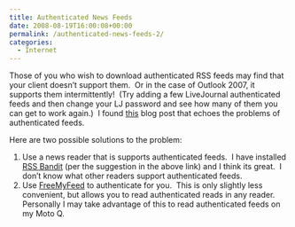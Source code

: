 ```yaml
---
title: Authenticated News Feeds
date: 2008-08-19T16:00:08+00:00
permalink: /authenticated-news-feeds-2/
categories:
  - Internet
---
```

Those of you who wish to download authenticated RSS feeds may find that your client doesn’t support them.  Or in the case of Outlook 2007, it supports them intermittently!  (Try adding a few LiveJournal authenticated feeds and then change your LJ password and see how many of them you can get to work again.)  I found [this](http://web.archive.org/web/20100701000115/http://blog.jonudell.net/2007/03/27/authenticated-rss-feeds/) blog post that echoes the problems of authenticated feeds.

Here are two possible solutions to the problem:

  1. Use a news reader that is supports authenticated feeds.  I have installed [RSS Bandit](http://web.archive.org/web/20100701000115/http://www.rssbandit.org/) (per the suggestion in the above link) and I think its great.  I don’t know what other readers support authenticated feeds.
  2. Use [FreeMyFeed](http://web.archive.org/web/20100701000115/http://freemyfeed.com/) to authenticate for you.  This is only slightly less convenient, but allows you to read authenticated reads in any reader.  Personally I may take advantage of this to read authenticated feeds on my Moto Q.
